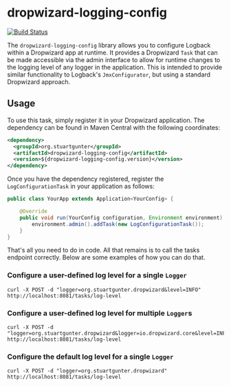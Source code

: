 # dropwizard-logging-config

[![Build Status](https://travis-ci.org/stuartgunter/dropwizard-logging-config.png?branch=master)](https://travis-ci.org/stuartgunter/dropwizard-logging-config)

The `dropwizard-logging-config` library allows you to configure Logback within a Dropwizard app at runtime. It provides
a Dropwizard `Task` that can be made accessible via the admin interface to allow for runtime changes to the logging
level of any logger in the application. This is intended to provide similar functionality to Logback's `JmxConfigurator`,
but using a standard Dropwizard approach.

## Usage

To use this task, simply register it in your Dropwizard application. The dependency can be found in Maven Central
with the following coordinates:

```xml
<dependency>
  <groupId>org.stuartgunter</groupId>
  <artifactId>dropwizard-logging-config</artifactId>
  <version>${dropwizard-logging-config.version}</version>
</dependency>
```

Once you have the dependency registered, register the `LogConfigurationTask` in your application as follows:

```java
public class YourApp extends Application<YourConfig> {

    @Override
    public void run(YourConfig configuration, Environment environment) throws Exception {
        environment.admin().addTask(new LogConfigurationTask());
    }
}
```

That's all you need to do in code. All that remains is to call the tasks endpoint correctly. Below are some examples
of how you can do that.

### Configure a user-defined log level for a single `Logger`

```shell
curl -X POST -d "logger=org.stuartgunter.dropwizard&level=INFO" http://localhost:8081/tasks/log-level
```

### Configure a user-defined log level for multiple `Logger`s

```shell
curl -X POST -d "logger=org.stuartgunter.dropwizard&logger=io.dropwizard.core&level=INFO" http://localhost:8081/tasks/log-level
```

### Configure the default log level for a single `Logger`

```shell
curl -X POST -d "logger=org.stuartgunter.dropwizard" http://localhost:8081/tasks/log-level
```
